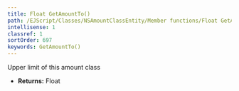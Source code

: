 ```yaml
---
title: Float GetAmountTo()
path: /EJScript/Classes/NSAmountClassEntity/Member functions/Float GetAmountTo()
intellisense: 1
classref: 1
sortOrder: 697
keywords: GetAmountTo()
---
```



Upper limit of this amount class



* **Returns:** Float


